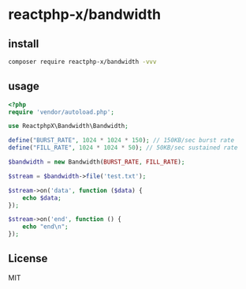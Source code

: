 # reactphp-x/bandwidth

## install

```bash
composer require reactphp-x/bandwidth -vvv
```

## usage

```php
<?php
require 'vendor/autoload.php';

use ReactphpX\Bandwidth\Bandwidth;

define("BURST_RATE", 1024 * 1024 * 150); // 150KB/sec burst rate
define("FILL_RATE", 1024 * 1024 * 50); // 50KB/sec sustained rate

$bandwidth = new Bandwidth(BURST_RATE, FILL_RATE);

$stream = $bandwidth->file('test.txt');

$stream->on('data', function ($data) {
    echo $data;
});

$stream->on('end', function () {
    echo "end\n";
});

```

## License

MIT